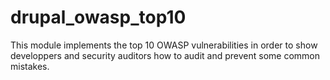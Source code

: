 # drupal_owasp_top10
This module implements the top 10 OWASP vulnerabilities in order to show developpers and security auditors how to audit and prevent some common mistakes.
